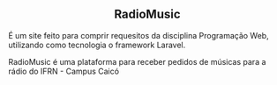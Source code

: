 <center><h2>RadioMusic</h2></center>
<p> É um site feito para comprir requesitos da disciplina Programação Web, utilizando como tecnologia o framework Laravel.</p>
<p> RadioMusic é uma plataforma para receber pedidos de músicas para a rádio do IFRN - Campus Caicó</p>
